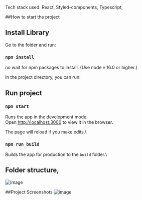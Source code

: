Tech stack used: 
 React,
 Styled-components,
 Typescript,
 
 
##How to start the project

## Install Library
 Go to the folder and run: 
 ### `npm install`
 
 no wait for npm packages to install. (Use node v 16.0 or higher.)

In the project directory, you can run:

## Run project
 ### `npm start`

Runs the app in the development mode.\
Open [http://localhost:3000](http://localhost:3000) to view it in the browser.

The page will reload if you make edits.\


### `npm run build`

Builds the app for production to the `build` folder.\

 ## Folder structure, 
  ![image](https://user-images.githubusercontent.com/102211626/206113180-cc6212cd-d3c9-4117-978c-56af71c9dcf9.png)


##Project Screenshots
![image](https://user-images.githubusercontent.com/102211626/202193420-7d02aee7-500e-41df-a601-e6c941377053.png)
